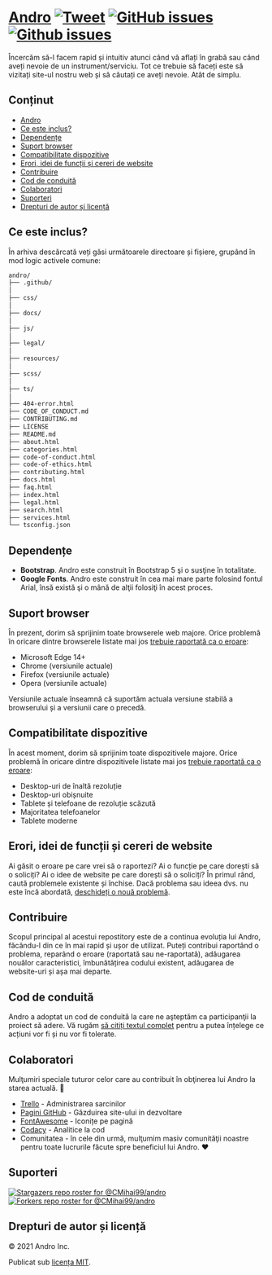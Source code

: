 # <a href="https://cmihai99.github.io/andro" target="_blank" id="andro">Andro</a> [![Tweet](https://img.shields.io/twitter/url/http/shields.io.svg?style=social)](https://twitter.com/intent/tweet?text=Find%20over%20100%20new%20and%20exciting%20websites%20at&url=http://cmihai99.github.io/andro&via=androteamfaq&hashtags=andro,webdevelopment,website,websitefinder,developers) [![GitHub issues](https://img.shields.io/github/issues/CMihai99/andro)](https://github.com/CMihai99/andro/issues) [![Github issues](https://img.shields.io/github/issues-closed/CMihai99/andro)](https://github.com/CMihai99/andro/issues?q=is%3Aissue+is%3Aclosed)

Încercăm să-l facem rapid și intuitiv atunci când vă aflați în grabă sau când aveți nevoie de un instrument/serviciu. Tot ce trebuie să faceți este să vizitați site-ul nostru web și să căutați ce aveți nevoie. Atât de simplu.

## Conținut

- [Andro](#andro)
- [Ce este inclus?](#whats-included)
- [Dependențe](#dependencies)
- [Suport browser](#browser-support)
- [Compatibilitate dispozitive](#device-compatibility)
- [Erori, idei de funcții și cereri de website](#bugs-and-requests)
- [Contribuire](#contributing)
- [Cod de conduită](#code-of-conduct)
- [Colaboratori](#contributors)
- [Suporteri](#supporters)
- [Drepturi de autor și licență](#copyright-and-license)

<a id="whats-included"><h2>Ce este inclus?</h2></a>

În arhiva descărcată veți găsi următoarele directoare și fișiere, grupând în mod logic activele comune:

```sh
andro/
├── .github/
│
├── css/
│
├── docs/
│
├── js/
│
├── legal/
│
├── resources/
│
├── scss/
│
├── ts/
│
├── 404-error.html
├── CODE_OF_CONDUCT.md
├── CONTRIBUTING.md
├── LICENSE
├── README.md
├── about.html
├── categories.html
├── code-of-conduct.html
├── code-of-ethics.html
├── contributing.html
├── docs.html
├── faq.html
├── index.html
├── legal.html
├── search.html
├── services.html
└── tsconfig.json
```

<a id="dependencies"><h2>Dependențe</h2></a>

- **Bootstrap**. Andro este construit în Bootstrap 5 şi o susţine în totalitate.
- **Google Fonts**. Andro este construit în cea mai mare parte folosind fontul Arial, însă există şi o mână de alţii folosiţi în acest proces.

<a id="browser-support"><h2>Suport browser</h2></a>

În prezent, dorim să sprijinim toate browserele web majore. Orice problemă în oricare dintre browserele listate mai jos <a href="https://github.com/CMihai99/andro/issues/new?assignees=&labels=bug&template=bug_report.md&title=%5BBug%5D" target="_blank">trebuie raportată ca o eroare</a>:

- Microsoft Edge 14+
- Chrome (versiunile actuale)
- Firefox (versiunile actuale)
- Opera (versiunile actuale)

Versiunile actuale înseamnă că suportăm actuala versiune stabilă a browserului și a versiunii care o precedă.

<a id="device-compatibility"><h2>Compatibilitate dispozitive</h2></a>

În acest moment, dorim să sprijinim toate dispozitivele majore. Orice problemă în oricare dintre dispozitivele listate mai jos <a href="https://github.com/CMihai99/andro/issues/new?assignees=&labels=bug&template=bug_report.md&title=%5BBug%5D" target="_blank">trebuie raportată ca o eroare</a>:

- Desktop-uri de înaltă rezoluție
- Desktop-uri obișnuite
- Tablete și telefoane de rezoluție scăzută
- Majoritatea telefoanelor
- Tablete moderne

<a id="bugs-and-requests"><h2>Erori, idei de funcții și cereri de website</h2></a>

Ai găsit o eroare pe care vrei să o raportezi? Ai o funcție pe care dorești să o soliciți? Ai o idee de website pe care dorești să o soliciți? În primul rând, caută problemele existente și închise. Dacă problema sau ideea dvs. nu este încă abordată, [deschideți o nouă problemă](https://github.com/CMihai99/andro/issues/new/choose).

<a id="contributing"><h2>Contribuire</h2></a>

Scopul principal al acestui repostitory este de a continua evoluția lui Andro, făcându-l din ce în mai rapid și ușor de utilizat. Puteți contribui raportând o problema, reparând o eroare (raportată sau ne-raportată), adăugarea nouălor caracteristici, îmbunătățirea codului existent, adăugarea de website-uri și așa mai departe.

<a id="code-of-conduct"><h2>Cod de conduită</h2></a>

Andro a adoptat un cod de conduită la care ne aşteptăm ca participanţii la proiect să adere. Vă rugăm [să citiți textul complet](https://cmihai99.github.io/andro/code-of-conduct.html) pentru a putea înțelege ce acțiuni vor fi și nu vor fi tolerate.

<a id="contributors"><h2>Colaboratori</h2></a>

Mulţumiri speciale tuturor celor care au contribuit în obţinerea lui Andro la starea actuală. 👏

- [Trello](https://www.trello.com/) - Administrarea sarcinilor
- [Pagini GitHub](https://pages.github.com/) - Găzduirea site-ului in dezvoltare
- [FontAwesome](https://www.fontawesome.com/) - Iconițe pe pagină
- [Codacy](https://www.codacy.com/) - Analitice la cod
- Comunitatea - în cele din urmă, mulţumim masiv comunităţii noastre pentru toate lucrurile făcute spre beneficiul lui Andro. ♥

<a id="supporters"><h2>Suporteri</h2></a>

[![Stargazers repo roster for @CMihai99/andro](https://reporoster.com/stars/CMihai99/andro)](https://github.com/CMihai99/andro/stargazers) [![Forkers repo roster for @CMihai99/andro](https://reporoster.com/forks/CMihai99/andro)](https://github.com/CMihai99/andro/network/members)

<a id="copyright-and-license"><h2>Drepturi de autor și licență</h2></a>

© 2021 Andro Inc.

Publicat sub [licența MIT](LICENSE).
